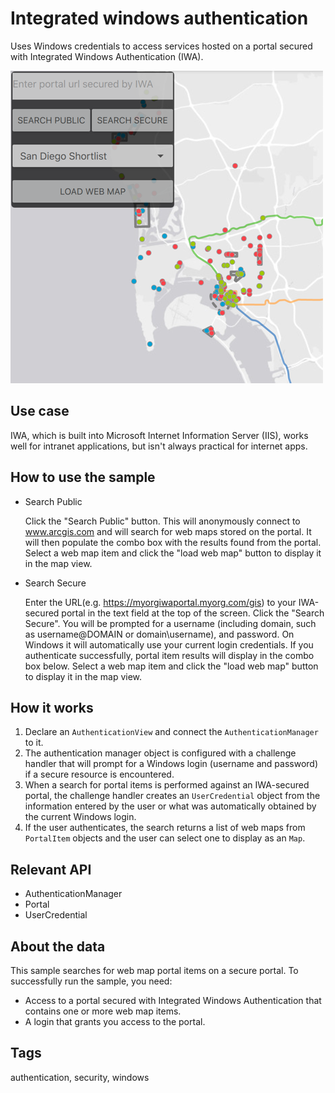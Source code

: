 # Integrated windows authentication

Uses Windows credentials to access services hosted on a portal secured with Integrated Windows Authentication (IWA).

![](screenshot.png)

## Use case

IWA, which is built into Microsoft Internet Information Server (IIS), works well for intranet applications, but isn't always practical for internet apps.

## How to use the sample

* Search Public

  Click the "Search Public" button. This will anonymously connect to www.arcgis.com and will search for web maps stored on the portal. It will then populate the combo box with the results found from the portal. Select a web map item and click the "load web map" button to display it in the map view.

* Search Secure

  Enter the URL(e.g. https://myorgiwaportal.myorg.com/gis) to your IWA-secured portal in the text field at the top of the screen. Click the "Search Secure". You will be prompted for a username (including domain, such as username@DOMAIN or domain\username), and password. On Windows it will automatically use your current login credentials. If you authenticate successfully, portal item results will display in the combo box below. Select a web map item and click the "load web map" button to display it in the map view.

## How it works

1. Declare an `AuthenticationView` and connect the `AuthenticationManager` to it.
2. The authentication manager object is configured with a challenge handler that will prompt for a Windows login (username and password) if a secure resource is encountered.
3. When a search for portal items is performed against an IWA-secured portal, the challenge handler creates an `UserCredential` object from the information entered by the user or what was automatically obtained by the current Windows login.
4. If the user authenticates, the search returns a list of web maps from `PortalItem` objects and the user can select one to display as an `Map`.

## Relevant API

* AuthenticationManager
* Portal
* UserCredential

## About the data

This sample searches for web map portal items on a secure portal. To successfully run the sample, you need:
 - Access to a portal secured with Integrated Windows Authentication that contains one or more web map items.
 - A login that grants you access to the portal.

## Tags

authentication, security, windows

